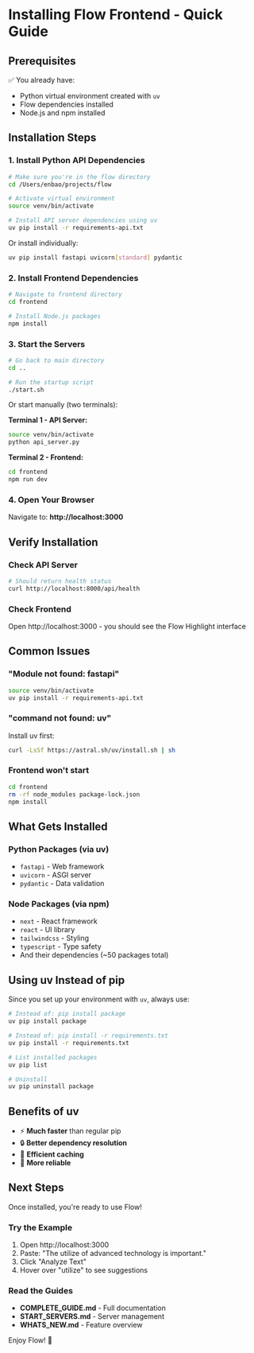 # Installing Flow Frontend - Quick Guide

## Prerequisites

✅ You already have:
- Python virtual environment created with `uv`
- Flow dependencies installed
- Node.js and npm installed

## Installation Steps

### 1. Install Python API Dependencies

```bash
# Make sure you're in the flow directory
cd /Users/enbao/projects/flow

# Activate virtual environment
source venv/bin/activate

# Install API server dependencies using uv
uv pip install -r requirements-api.txt
```

Or install individually:
```bash
uv pip install fastapi uvicorn[standard] pydantic
```

### 2. Install Frontend Dependencies

```bash
# Navigate to frontend directory
cd frontend

# Install Node.js packages
npm install
```

### 3. Start the Servers

```bash
# Go back to main directory
cd ..

# Run the startup script
./start.sh
```

Or start manually (two terminals):

**Terminal 1 - API Server:**
```bash
source venv/bin/activate
python api_server.py
```

**Terminal 2 - Frontend:**
```bash
cd frontend
npm run dev
```

### 4. Open Your Browser

Navigate to: **http://localhost:3000**

## Verify Installation

### Check API Server

```bash
# Should return health status
curl http://localhost:8000/api/health
```

### Check Frontend

Open http://localhost:3000 - you should see the Flow Highlight interface

## Common Issues

### "Module not found: fastapi"

```bash
source venv/bin/activate
uv pip install -r requirements-api.txt
```

### "command not found: uv"

Install uv first:
```bash
curl -LsSf https://astral.sh/uv/install.sh | sh
```

### Frontend won't start

```bash
cd frontend
rm -rf node_modules package-lock.json
npm install
```

## What Gets Installed

### Python Packages (via uv)
- `fastapi` - Web framework
- `uvicorn` - ASGI server
- `pydantic` - Data validation

### Node Packages (via npm)
- `next` - React framework
- `react` - UI library
- `tailwindcss` - Styling
- `typescript` - Type safety
- And their dependencies (~50 packages total)

## Using uv Instead of pip

Since you set up your environment with `uv`, always use:

```bash
# Instead of: pip install package
uv pip install package

# Instead of: pip install -r requirements.txt
uv pip install -r requirements.txt

# List installed packages
uv pip list

# Uninstall
uv pip uninstall package
```

## Benefits of uv

- ⚡ **Much faster** than regular pip
- 🔒 **Better dependency resolution**
- 💾 **Efficient caching**
- 🎯 **More reliable**

## Next Steps

Once installed, you're ready to use Flow!

### Try the Example

1. Open http://localhost:3000
2. Paste: "The utilize of advanced technology is important."
3. Click "Analyze Text"
4. Hover over "utilize" to see suggestions

### Read the Guides

- **COMPLETE_GUIDE.md** - Full documentation
- **START_SERVERS.md** - Server management
- **WHATS_NEW.md** - Feature overview

Enjoy Flow! 🚀

